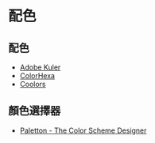 # 配色

## 配色

* [Adobe Kuler](https://kuler.adobe.com/zh/explore/newest/)
* [ColorHexa](http://www.colorhexa.com/)
* [Coolors](http://coolors.co/)

## 顏色選擇器

* [Paletton - The Color Scheme Designer](http://paletton.com/)


